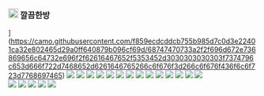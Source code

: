 ### <img src="https://www.clean-room.co.kr/assets/icon-Utf2YN7S.png" width="20" height="20"> 깔끔한방




[](https://camo.githubusercontent.com/f859ecdcddcb755b985d7c0d3e22401ca32e802465d29a0ff640879b096cf69d/68747470733a2f2f696d672e736869656c64732e696f2f62616467652f5353452d3030303030303f7374796c653d666f722d7468652d6261646765266c6f676f3d266c6f676f436f6c6f723d7768697465)](https://camo.githubusercontent.com/f859ecdcddcb755b985d7c0d3e22401ca32e802465d29a0ff640879b096cf69d/68747470733a2f2f696d672e736869656c64732e696f2f62616467652f5353452d3030303030303f7374796c653d666f722d7468652d6261646765266c6f676f3d266c6f676f436f6c6f723d7768697465) [![](https://camo.githubusercontent.com/f9ca7f976e491f93373e6ac765ce77078bc1fd7e7338345e108f0eb8dd69463b/68747470733a2f2f696d672e736869656c64732e696f2f62616467652f6769742d4630353033323f7374796c653d666f722d7468652d6261646765266c6f676f3d676974266c6f676f436f6c6f723d7768697465)](https://camo.githubusercontent.com/f9ca7f976e491f93373e6ac765ce77078bc1fd7e7338345e108f0eb8dd69463b/68747470733a2f2f696d672e736869656c64732e696f2f62616467652f6769742d4630353033323f7374796c653d666f722d7468652d6261646765266c6f676f3d676974266c6f676f436f6c6f723d7768697465) [![](https://camo.githubusercontent.com/236fcd63f5c7932c0928a86fb7ebdbb5e8876cc4c03779cd1fc8aa9c0196aab2/68747470733a2f2f696d672e736869656c64732e696f2f62616467652f6769746875622d3138313731373f7374796c653d666f722d7468652d6261646765266c6f676f3d676974687562266c6f676f436f6c6f723d7768697465)](https://camo.githubusercontent.com/236fcd63f5c7932c0928a86fb7ebdbb5e8876cc4c03779cd1fc8aa9c0196aab2/68747470733a2f2f696d672e736869656c64732e696f2f62616467652f6769746875622d3138313731373f7374796c653d666f722d7468652d6261646765266c6f676f3d676974687562266c6f676f436f6c6f723d7768697465) [![](https://camo.githubusercontent.com/b9d99edc4055bf62df8b7e20883837fa1872ae389dc167e3a971091137ee5890/68747470733a2f2f696d672e736869656c64732e696f2f62616467652f476974687562416374696f6e732d3230383846463f7374796c653d666f722d7468652d6261646765266c6f676f3d676974687562616374696f6e73266c6f676f436f6c6f723d7768697465)](https://camo.githubusercontent.com/b9d99edc4055bf62df8b7e20883837fa1872ae389dc167e3a971091137ee5890/68747470733a2f2f696d672e736869656c64732e696f2f62616467652f476974687562416374696f6e732d3230383846463f7374796c653d666f722d7468652d6261646765266c6f676f3d676974687562616374696f6e73266c6f676f436f6c6f723d7768697465) [![](https://camo.githubusercontent.com/717b5361e5e13fe7c6b5f0cf9aef950e0dd097540dab6a322edd74244732aa36/68747470733a2f2f696d672e736869656c64732e696f2f62616467652f68746d6c352d4533344632363f7374796c653d666f722d7468652d6261646765266c6f676f3d68746d6c35266c6f676f436f6c6f723d7768697465)](https://camo.githubusercontent.com/717b5361e5e13fe7c6b5f0cf9aef950e0dd097540dab6a322edd74244732aa36/68747470733a2f2f696d672e736869656c64732e696f2f62616467652f68746d6c352d4533344632363f7374796c653d666f722d7468652d6261646765266c6f676f3d68746d6c35266c6f676f436f6c6f723d7768697465) [![](https://camo.githubusercontent.com/822685b90a6a25f8ea86bbd961421bd31a6e72ed3ea5a0251980b7cc0a630ef3/68747470733a2f2f696d672e736869656c64732e696f2f62616467652f6373732d3135373242363f7374796c653d666f722d7468652d6261646765266c6f676f3d63737333266c6f676f436f6c6f723d7768697465)](https://camo.githubusercontent.com/822685b90a6a25f8ea86bbd961421bd31a6e72ed3ea5a0251980b7cc0a630ef3/68747470733a2f2f696d672e736869656c64732e696f2f62616467652f6373732d3135373242363f7374796c653d666f722d7468652d6261646765266c6f676f3d63737333266c6f676f436f6c6f723d7768697465) [![](https://camo.githubusercontent.com/89f91c3b41619ac2618b70f9ef9aa99915cd1456e04ccc00fce25c8ed1ec3b41/68747470733a2f2f696d672e736869656c64732e696f2f62616467652f6a6176617363726970742d4637444631453f7374796c653d666f722d7468652d6261646765266c6f676f3d6a617661736372697074266c6f676f436f6c6f723d626c61636b)](https://camo.githubusercontent.com/89f91c3b41619ac2618b70f9ef9aa99915cd1456e04ccc00fce25c8ed1ec3b41/68747470733a2f2f696d672e736869656c64732e696f2f62616467652f6a6176617363726970742d4637444631453f7374796c653d666f722d7468652d6261646765266c6f676f3d6a617661736372697074266c6f676f436f6c6f723d626c61636b) [![](https://camo.githubusercontent.com/cd9caad355d9f6315bf6705acb32334ae86411ca2092998df0c360ef125e8fdc/68747470733a2f2f696d672e736869656c64732e696f2f62616467652f72656163742d3631444146423f7374796c653d666f722d7468652d6261646765266c6f676f3d7265616374266c6f676f436f6c6f723d626c61636b)](https://camo.githubusercontent.com/cd9caad355d9f6315bf6705acb32334ae86411ca2092998df0c360ef125e8fdc/68747470733a2f2f696d672e736869656c64732e696f2f62616467652f72656163742d3631444146423f7374796c653d666f722d7468652d6261646765266c6f676f3d7265616374266c6f676f436f6c6f723d626c61636b) [![](https://camo.githubusercontent.com/4903406578105613174a56e1686a462050afac4cb70c0e8642893990008c1443/68747470733a2f2f696d672e736869656c64732e696f2f62616467652f52656475785f546f6f6c6b69742d3736344142433f7374796c653d666f722d7468652d6261646765266c6f676f3d7265647578266c6f676f436f6c6f723d7768697465)](https://camo.githubusercontent.com/4903406578105613174a56e1686a462050afac4cb70c0e8642893990008c1443/68747470733a2f2f696d672e736869656c64732e696f2f62616467652f52656475785f546f6f6c6b69742d3736344142433f7374796c653d666f722d7468652d6261646765266c6f676f3d7265647578266c6f676f436f6c6f723d7768697465) [![](https://camo.githubusercontent.com/b4b418a278796553d70725b0cc3c1055f34903da3190a685fa88594645160538/68747470733a2f2f696d672e736869656c64732e696f2f62616467652f4178696f732d3561326638383f7374796c653d666f722d7468652d6261646765266c6f676f3d6178696f73266c6f676f436f6c6f723d7768697465)](https://camo.githubusercontent.com/b4b418a278796553d70725b0cc3c1055f34903da3190a685fa88594645160538/68747470733a2f2f696d672e736869656c64732e696f2f62616467652f4178696f732d3561326638383f7374796c653d666f722d7468652d6261646765266c6f676f3d6178696f73266c6f676f436f6c6f723d7768697465) [![](https://camo.githubusercontent.com/5c2b58c3cb3c6d72374c8df7407bf53a4de94d005967ce1a6c7c93ad5621fbe6/68747470733a2f2f696d672e736869656c64732e696f2f62616467652f5374796c65645f436f6d706f6e656e74732d4442373039333f7374796c653d666f722d7468652d6261646765266c6f676f3d7374796c65642d636f6d706f6e656e7473266c6f676f436f6c6f723d7768697465)](https://camo.githubusercontent.com/5c2b58c3cb3c6d72374c8df7407bf53a4de94d005967ce1a6c7c93ad5621fbe6/68747470733a2f2f696d672e736869656c64732e696f2f62616467652f5374796c65645f436f6d706f6e656e74732d4442373039333f7374796c653d666f722d7468652d6261646765266c6f676f3d7374796c65642d636f6d706f6e656e7473266c6f676f436f6c6f723d7768697465) [![](https://camo.githubusercontent.com/3a8fe76e8839256a8e27be25ed1ee63f1b6f17e4d801d6c9d293cdd8394e7484/68747470733a2f2f696d672e736869656c64732e696f2f62616467652f72656163742d2d726f757465722d2d646f6d2d4341343234353f7374796c653d666f722d7468652d6261646765266c6f676f3d72656163742d726f757465722d646f6d266c6f676f436f6c6f723d7768697465)](https://camo.githubusercontent.com/3a8fe76e8839256a8e27be25ed1ee63f1b6f17e4d801d6c9d293cdd8394e7484/68747470733a2f2f696d672e736869656c64732e696f2f62616467652f72656163742d2d726f757465722d2d646f6d2d4341343234353f7374796c653d666f722d7468652d6261646765266c6f676f3d72656163742d726f757465722d646f6d266c6f676f436f6c6f723d7768697465)
[![](https://camo.githubusercontent.com/7fb7aabe57cdb3bd5866bf7d9433217e73d7aa3306d01d28b7d083e69bff5cfd/68747470733a2f2f696d672e736869656c64732e696f2f62616467652f52656163742d3631444146423f7374796c653d666f722d7468652d6261646765266c6f676f3d5265616374266c6f676f436f6c6f723d626c61636b)](https://camo.githubusercontent.com/7fb7aabe57cdb3bd5866bf7d9433217e73d7aa3306d01d28b7d083e69bff5cfd/68747470733a2f2f696d672e736869656c64732e696f2f62616467652f52656163742d3631444146423f7374796c653d666f722d7468652d6261646765266c6f676f3d5265616374266c6f676f436f6c6f723d626c61636b) [![](https://camo.githubusercontent.com/75747c5da6fa4a7d151ae62a59955910ef2135709c653ede7f0e9f9280613a6e/68747470733a2f2f696d672e736869656c64732e696f2f62616467652f566974652d3634364346463f7374796c653d666f722d7468652d6261646765266c6f676f3d56697465266c6f676f436f6c6f723d7768697465)](https://camo.githubusercontent.com/75747c5da6fa4a7d151ae62a59955910ef2135709c653ede7f0e9f9280613a6e/68747470733a2f2f696d672e736869656c64732e696f2f62616467652f566974652d3634364346463f7374796c653d666f722d7468652d6261646765266c6f676f3d56697465266c6f676f436f6c6f723d7768697465) [![](https://camo.githubusercontent.com/3947c90a8712fae62bbbf72b91e0c7cf6b96e785c7a4e72749d697406f6c34b8/68747470733a2f2f696d672e736869656c64732e696f2f62616467652f547970655363726970742d3331373843363f7374796c653d666f722d7468652d6261646765266c6f676f3d54797065536372697074266c6f676f436f6c6f723d7768697465)](https://camo.githubusercontent.com/3947c90a8712fae62bbbf72b91e0c7cf6b96e785c7a4e72749d697406f6c34b8/68747470733a2f2f696d672e736869656c64732e696f2f62616467652f547970655363726970742d3331373843363f7374796c653d666f722d7468652d6261646765266c6f676f3d54797065536372697074266c6f676f436f6c6f723d7768697465)  
[![](https://camo.githubusercontent.com/3060ab0f2ff8e6e01edbc7a0d0013197efe711fb5242a7c6bab2fb61eace43a8/68747470733a2f2f696d672e736869656c64732e696f2f62616467652f4178696f732d3541323945343f7374796c653d666f722d7468652d6261646765266c6f676f3d4178696f73266c6f676f436f6c6f723d707572706c65)](https://camo.githubusercontent.com/3060ab0f2ff8e6e01edbc7a0d0013197efe711fb5242a7c6bab2fb61eace43a8/68747470733a2f2f696d672e736869656c64732e696f2f62616467652f4178696f732d3541323945343f7374796c653d666f722d7468652d6261646765266c6f676f3d4178696f73266c6f676f436f6c6f723d707572706c65) [![](https://camo.githubusercontent.com/60ae059be4b924d8781e37ada13d85d65ad074cc614fee7a47c7cfc4f44e0c8c/68747470733a2f2f696d672e736869656c64732e696f2f62616467652f526561637451756572792d4646343135343f7374796c653d666f722d7468652d6261646765266c6f676f3d52656163745175657279266c6f676f436f6c6f723d7768697465)](https://camo.githubusercontent.com/60ae059be4b924d8781e37ada13d85d65ad074cc614fee7a47c7cfc4f44e0c8c/68747470733a2f2f696d672e736869656c64732e696f2f62616467652f526561637451756572792d4646343135343f7374796c653d666f722d7468652d6261646765266c6f676f3d52656163745175657279266c6f676f436f6c6f723d7768697465) [![](https://camo.githubusercontent.com/ccdeefd062e4a8f4270711772f3892283b51c02f5af8f8cc1393ddea3497c863/68747470733a2f2f696d672e736869656c64732e696f2f62616467652f5a757374616e642d4633444634393f7374796c653d666f722d7468652d6261646765266c6f676f3d7a757374616e64266c6f676f436f6c6f723d7768697465)](https://camo.githubusercontent.com/ccdeefd062e4a8f4270711772f3892283b51c02f5af8f8cc1393ddea3497c863/68747470733a2f2f696d672e736869656c64732e696f2f62616467652f5a757374616e642d4633444634393f7374796c653d666f722d7468652d6261646765266c6f676f3d7a757374616e64266c6f676f436f6c6f723d7768697465) [![](https://camo.githubusercontent.com/0d82c417ac3c5f58fc348695eff99db2e6a4e8ec39430fa45159417b925c82be/68747470733a2f2f696d672e736869656c64732e696f2f62616467652f5374796c6564436f6d706f6e656e74732d4442373039333f7374796c653d666f722d7468652d6261646765266c6f676f3d5374796c6564436f6d706f6e656e7473266c6f676f436f6c6f723d7768697465)](https://camo.githubusercontent.com/0d82c417ac3c5f58fc348695eff99db2e6a4e8ec39430fa45159417b925c82be/68747470733a2f2f696d672e736869656c64732e696f2f62616467652f5374796c6564436f6d706f6e656e74732d4442373039333f7374796c653d666f722d7468652d6261646765266c6f676f3d5374796c6564436f6d706f6e656e7473266c6f676f436f6c6f723d7768697465) [![](https://camo.githubusercontent.com/abd3e6b8b8fc5329b77b0ee917274d323699e4cfce847e583692e287b7d00710/68747470733a2f2f696d672e736869656c64732e696f2f62616467652f5265616374486f6f6b466f726d2d4543353939303f7374796c653d666f722d7468652d6261646765266c6f676f3d5265616374486f6f6b466f726d266c6f676f436f6c6f723d7768697465)](https://camo.githubusercontent.com/abd3e6b8b8fc5329b77b0ee917274d323699e4cfce847e583692e287b7d00710/68747470733a2f2f696d672e736869656c64732e696f2f62616467652f5265616374486f6f6b466f726d2d4543353939303f7374796c653d666f722d7468652d6261646765266c6f676f3d5265616374486f6f6b466f726d266c6f676f436f6c6f723d7768697465)
